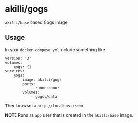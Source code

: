 # akilli/gogs

`akilli/base` based Gogs image

## Usage

In your `docker-compose.yml` include something like

    version: '3'
    volumes:
        gogs: {}
    services:
        gogs:
            image: akilli/gogs
            ports:
                - "3000:3000"
            volumes:
                - gogs:/data

Then browse to `http://localhost:3000`

**NOTE**
Runs as `app` user that is created in the `akilli/base` image.
